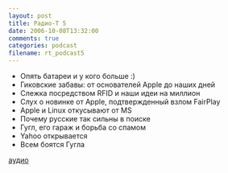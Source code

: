 ```yaml
---
layout: post
title: Радио-T 5
date: 2006-10-08T13:32:00
comments: true
categories: podcast
filename: rt_podcast5
---
```


- Опять батареи и у кого больше :)
- Гиковские забавы: от оcнователей Apple до наших дней
- Слежка посредством RFID и наши идеи на миллион
- Слух о новинке от Apple, подтвержденный взлом FairPlay
- Apple и Linux откусывают от MS
- Почему руcские так сильны в поиске
- Гугл, его гараж и борьба со спамом
- Yahoo открывается
- Всем боятся Гугла

[аудио](http://cdn.radio-t.com/rt_podcast5.mp3)
<audio src="http://cdn.radio-t.com/rt_podcast5.mp3" preload="none"></audio>

